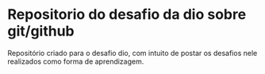 # Repositorio do desafio da dio sobre git/github
Repositório criado para o desafio dio, com intuito de postar os desafios nele realizados como forma de aprendizagem.
